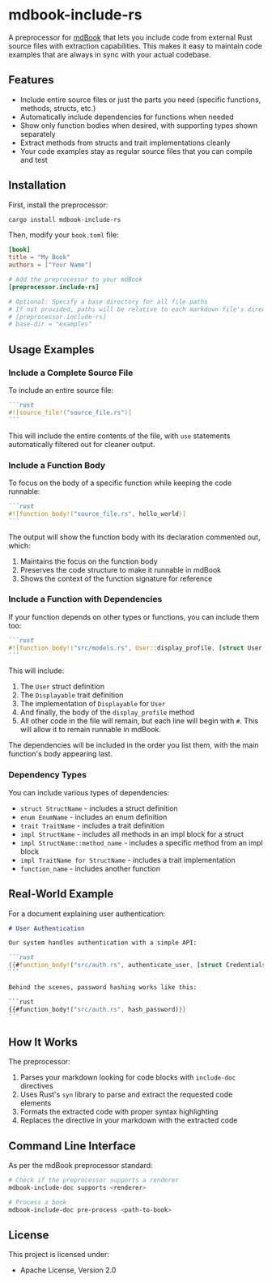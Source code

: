 # mdbook-include-rs

A preprocessor for [mdBook](https://rust-lang.github.io/mdBook/) that lets you include code from external Rust source files with extraction capabilities. This makes it easy to maintain code examples that are always in sync with your actual codebase.

## Features

- Include entire source files or just the parts you need (specific functions, methods, structs, etc.)
- Automatically include dependencies for functions when needed
- Show only function bodies when desired, with supporting types shown separately
- Extract methods from structs and trait implementations cleanly
- Your code examples stay as regular source files that you can compile and test

## Installation

First, install the preprocessor:

```bash
cargo install mdbook-include-rs
```

Then, modify your `book.toml` file:

```toml
[book]
title = "My Book"
authors = ["Your Name"]

# Add the preprocessor to your mdBook
[preprocessor.include-rs]

# Optional: Specify a base directory for all file paths
# If not provided, paths will be relative to each markdown file's directory
# [preprocessor.include-rs]
# base-dir = "examples"
```

## Usage Examples

### Include a Complete Source File

To include an entire source file:

````markdown
```rust
#![source_file!("source_file.rs")]
```
````

This will include the entire contents of the file, with `use` statements automatically filtered out for cleaner output.

### Include a Function Body

To focus on the body of a specific function while keeping the code runnable:

````markdown
```rust
#![function_body!("source_file.rs", hello_world)]
```
````

The output will show the function body with its declaration commented out, which:
1. Maintains the focus on the function body
2. Preserves the code structure to make it runnable in mdBook
3. Shows the context of the function signature for reference

### Include a Function with Dependencies

If your function depends on other types or functions, you can include them too:

````markdown
```rust
#![function_body!("src/models.rs", User::display_profile, [struct User, trait Displayable, impl Displayable for User, enum Account])]
```
````

This will include:
1. The `User` struct definition
2. The `Displayable` trait definition
3. The implementation of `Displayable` for `User`
4. And finally, the body of the `display_profile` method
5. All other code in the file will remain, but each line will begin with `#`. This will allow it to remain runnable in mdBook.

The dependencies will be included in the order you list them, with the main function's body appearing last.

### Dependency Types

You can include various types of dependencies:

- `struct StructName` - includes a struct definition
- `enum EnumName` - includes an enum definition
- `trait TraitName` - includes a trait definition
- `impl StructName` - includes all methods in an impl block for a struct
- `impl StructName::method_name` - includes a specific method from an impl block
- `impl TraitName for StructName` - includes a trait implementation
- `function_name` - includes another function

## Real-World Example

For a document explaining user authentication:

````markdown
# User Authentication

Our system handles authentication with a simple API:

```rust
{{#function_body!("src/auth.rs", authenticate_user, [struct Credentials, struct User, fn validate_password])}}
```

Behind the scenes, password hashing works like this:

```rust
{{#function_body!("src/auth.rs", hash_password)}}
```
````

## How It Works

The preprocessor:

1. Parses your markdown looking for code blocks with `include-doc` directives
2. Uses Rust's `syn` library to parse and extract the requested code elements
3. Formats the extracted code with proper syntax highlighting
4. Replaces the directive in your markdown with the extracted code

## Command Line Interface

As per the mdBook preprocessor standard:

```bash
# Check if the preprocessor supports a renderer
mdbook-include-doc supports <renderer>

# Process a book
mdbook-include-doc pre-process <path-to-book>
```

## License

This project is licensed under:

- Apache License, Version 2.0